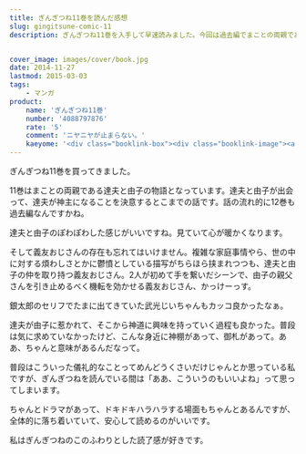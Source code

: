 ```yaml
---
title: ぎんぎつね11巻を読んだ感想
slug: gingitsune-comic-11
description: ぎんぎつね11巻を入手して早速読みました。今回は過去編でまことの両親である達夫と由子のお話でした。ほんわかした二人が惹かれ合って仲良くなっていくだけなら単なる惚気話ですが、義友おじさんがそこにスパイスを効かせていて面白かったです。


cover_image: images/cover/book.jpg
date: 2014-11-27
lastmod: 2015-03-03
tags: 
    - マンガ
product:
    name: 'ぎんぎつね11巻'
    number: '4088797876'
    rate: '5'
    comment: 'ニヤニヤが止まらない。'
    kaeyome: '<div class="booklink-box"><div class="booklink-image"><a href="http://www.amazon.co.jp/exec/obidos/asin/4088797876/illusionspace-22/" rel="nofollow" target="_blank"><img src="http://ecx.images-amazon.com/images/I/51dJ71YQEAL._SL160_.jpg" style="border: none;" /></a></div><div class="booklink-info"><div class="booklink-name"><a href="http://www.amazon.co.jp/exec/obidos/asin/4088797876/illusionspace-22/" rel="nofollow" target="_blank">ぎんぎつね 11 (ヤングジャンプコミックス)</a><div class="booklink-powered-date">posted with <a href="http://yomereba.com" rel="nofollow" target="_blank">ヨメレバ</a></div></div><div class="booklink-detail">落合 さより 集英社 2014-11-19    </div><div class="booklink-link2"><div class="shoplinkamazon"><a href="http://www.amazon.co.jp/exec/obidos/asin/4088797876/illusionspace-22/" rel="nofollow" target="_blank" title="アマゾン" >Amazon</a></div><div class="shoplinkkindle"><a href="http://www.amazon.co.jp/gp/search?keywords=%82%AC%82%F1%82%AC%82%C2%82%CB%2011%20%28%83%84%83%93%83O%83W%83%83%83%93%83v%83R%83~%83b%83N%83X%29&__mk_ja_JP=%83J%83%5E%83J%83i&url=node%3D2275256051&tag=illusionspace-22" rel="nofollow" target="_blank" >Kindle</a></div><div class="shoplinkrakuten"><a href="http://hb.afl.rakuten.co.jp/hgc/11acbc01.369b1bf6.11acbc02.cabf9fe9/?pc=http%3A%2F%2Fbooks.rakuten.co.jp%2Frb%2F12906767%2F%3Fscid%3Daf_ich_link_urltxt%26m%3Dhttp%3A%2F%2Fm.rakuten.co.jp%2Fev%2Fbook%2F" rel="nofollow" target="_blank" title="楽天ブックス" >楽天ブックス</a></div>                  	  	  	  	</div></div><div class="booklink-footer"></div></div>'
---
```


ぎんぎつね11巻を買ってきました。

11巻はまことの両親である達夫と由子の物語となっています。達夫と由子が出会って、達夫が神主になることを決意するとこまでの話です。話の流れ的に12巻も過去編なんですかね。

達夫と由子のぽわぽわした感じがいいですね。見ていて心が暖かくなります。

そして義友おじさんの存在も忘れてはいけません。複雑な家庭事情やら、世の中に対する煩わしさとかに鬱憤としている描写がちらほら挟まれつつも、達夫と由子の仲を取り持つ義友おじさん。2人が初めて手を繋いだシーンで、由子の親父さんを引き止めるべく機転を効かせる義友おじさん、かっけーっす。

銀太郎のセリフでたまに出てきていた武光じいちゃんもカッコ良かったなぁ。

達夫が由子に惹かれて、そこから神道に興味を持っていく過程も良かった。普段は気に求めていなかったけど、こんな身近に神棚があって、御札があって。ああ、ちゃんと意味があるんだなって。

普段はこういった儀礼的なことってめんどうくさいだけじゃんとか思っている私ですが、ぎんぎつねを読んでいる間は「ああ、こういうのもいいよね」って思ってしまいます。

ちゃんとドラマがあって、ドキドキハラハラする場面もちゃんとあるんですが、全体的に落ち着いていて、安心して読めるのがいいです。

私はぎんぎつねのこのふわりとした読了感が好きです。


  